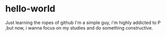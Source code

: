 # hello-world
Just learning the ropes of github
I'm a simple guy, i'm highly addicted to P ,but now, i wanna focus on my studies and do something constructive.
